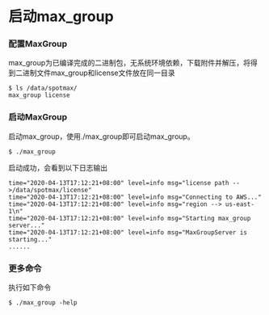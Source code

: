 # 启动max\_group

### 配置MaxGroup

max\_group为已编译完成的二进制包，无系统环境依赖，下载附件并解压，将得到二进制文件max\_group和license文件放在同一目录



```text
$ ls /data/spotmax/
max_group license
```

### 启动MaxGroup

启动max\_group，使用./max\_group即可启动max\_group。

```text
$ ./max_group
```

启动成功，会看到以下日志输出

```text
time="2020-04-13T17:12:21+08:00" level=info msg="license path -->/data/spotmax/license"
time="2020-04-13T17:12:21+08:00" level=info msg="Connecting to AWS..."
time="2020-04-13T17:12:21+08:00" level=info msg="region --> us-east-1\n"
time="2020-04-13T17:12:21+08:00" level=info msg="Starting max_group server..."
time="2020-04-13T17:12:21+08:00" level=info msg="MaxGroupServer is starting..."
......
```

### 更多命令

执行如下命令

```text
$ ./max_group -help
```

